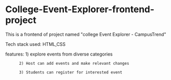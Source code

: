 # College-Event-Explorer-frontend-project
This is a frontend of project named "college Event Explorer - CampusTrend"

Tech stack used: HTML,CSS

features: 1) explore events from diverse categories

          2) Host can add events and make relevant changes
          
          3) Students can register for interested event
